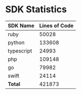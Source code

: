 # SDK Statistics

| SDK Name | Lines of Code |
| -------- | ------------- |
| ruby | 50028 |
| python | 133608 |
| typescript | 24993 |
| php | 109148 |
| go | 79982 |
| swift | 24114 |
| **Total** | 421873 |

